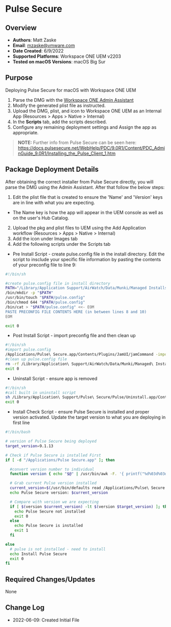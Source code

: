 # Pulse Secure

## Overview

- **Authors**: Matt Zaske
- **Email**: mzaske@vmware.com
- **Date Created**: 6/9/2022
- **Supported Platforms**: Workspace ONE UEM v2203
- **Tested on macOS Versions**: macOS Big Sur

## Purpose
<!-- Summary Start -->
Deploying Pulse Secure for macOS with Workspace ONE UEM
<!-- Summary End -->
1) Parse the DMG with the [Workspace ONE Admin Assistant](https://awagent.com/AdminAssistant/VMwareAirWatchAdminAssistant.dmg)
2) Modify the generated plist file as instructed.
3) Upload the DMG, plist, and icon to Workspace ONE UEM as an Internal App (Resources > Apps > Native > Internal)
4) In the __Scripts__ tab, add the scripts described.
5) Configure any remaining deployment settings and Assign the app as appropriate.

  > **NOTE:** Further info from Pulse Secure can be seen here: https://docs.pulsesecure.net/WebHelp/PDC/9.0R1/Content/PDC_AdminGuide_9.0R1/Installing_the_Pulse_Client_1.htm

## Package Deployment Details

After obtaining the correct installer from Pulse Secure directly, you will parse the DMG using the Admin Assistant. After that follow the below steps:
1) Edit the plist file that is created to ensure the 'Name' and 'Version' keys are in line with what you are expecting.
  * The Name key is how the app will appear in the UEM console as well as on the user's Hub Catalog.
2) Upload the pkg and plist files to UEM using the Add Application workflow (Resources > Apps > Native > Internal)
3) Add the icon under Images tab
4) Add the following scripts under the Scripts tab
  * Pre Install Script - create pulse.config file in the install directory. Edit the script to insclude your specific file information by pasting the contents of your preconfig file to line 9:
  ```BASH
  #!/bin/sh

  #create pulse.config file in install directory
  PATH="/Library/Application Support/AirWatch/Data/Munki/Managed Installs/Cache"
  /bin/mkdir -p "$PATH"
  /usr/bin/touch "$PATH/pulse.config"
  /bin/chmod 644 "$PATH/pulse.config"
  /bin/cat > "$PATH/pulse.config" <<- EOM
  PASTE PRECONFIG FILE CONTENTS HERE (in between lines 8 and 10)
  EOM

  exit 0
  ```
  * Post Install Script - import preconfig file and then clean up
  ```BASH
  #!/bin/sh
  #import pulse.config
  /Applications/Pulse\ Secure.app/Contents/Plugins/JamUI/jamCommand -importfile /Library/Application\ Support/AirWatch/Data/Munki/Managed\ Installs/Cache/pulse.config
  #clean up pulse.config file
  rm -rf /Library/Application\ Support/AirWatch/Data/Munki/Managed\ Installs/Cache/customer.json
  exit 0
  ```
  * Uninstall Script - ensure app is removed
  ```BASH
  #!/bin/sh
  #call built in uninstall script
  sh /Library/Application\ Support/Pulse\ Secure/Pulse/Uninstall.app/Contents/Resources/uninstall.sh
  exit 0
  ```
  * Install Check Script - ensure Pulse Secure is installed and proper version activated. Update the target version to what you are deploying in first line
  ```BASH
  #!/bin/bash

  # version of Pulse Secure being deployed
  target_version=9.1.13

  # Check if Pulse Secure is installed First
  if [ -d "/Applications/Pulse Secure.app" ]; then

    #convert version number to individual
    function version { echo "$@" | /usr/bin/awk -F. '{ printf("%d%03d%03d%03d\n", $1,$2,$3,$4); }'; }

    # Grab current Pulse version installed
    current_version=$(/usr/bin/defaults read /Applications/Pulse\ Secure.app/Contents/Info.plist CFBundleShortVersionString)
    echo Pulse Secure version: $current_version

    # Compare with version we are expecting
    if [ $(version $current_version) -lt $(version $target_version) ]; then
      echo Pulse Secure not installed
      exit 0
    else
      echo Pulse Secure is installed
      exit 1
    fi

  else
    # pulse is not installed - need to install
    echo Install Pulse Secure
    exit 0
  fi
  ```

## Required Changes/Updates

None

## Change Log

- 2022-06-09: Created Initial File
